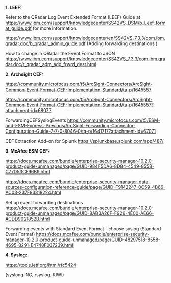 **1. LEEF:**

Refer to the QRadar Log Event Extended Format (LEEF) Guide at https://www.ibm.com/support/knowledgecenter/SS42VS_DSM/b_Leef_format_guide.pdf for more information.

https://www.ibm.com/support/knowledgecenter/en/SS42VS_7.3.3/com.ibm.qradar.doc/b_qradar_admin_guide.pdf
(Adding forwarding destinations )

How to change in QRadar the Event Format to JSON
https://www.ibm.com/support/knowledgecenter/SS42VS_7.3.3/com.ibm.qradar.doc/t_qradar_adm_add_frwrd_dest.html


**2. Archsight CEF:**

https://community.microfocus.com/t5/ArcSight-Connectors/ArcSight-Common-Event-Format-CEF-Implementation-Standard/ta-p/1645557

https://community.microfocus.com/t5/ArcSight-Connectors/ArcSight-Common-Event-Format-CEF-Implementation-Standard/ta-p/1645557?attachment-id=68077

ForwardingCEFSyslogEvents
https://community.microfocus.com/t5/ESM-and-ESM-Express-Previous/ArcSight-Forwarding-Connector-Configuration-Guide-7-7-0-8046-0/ta-p/1641717?attachment-id=67071

CEF Extraction Add-on for Splunk
https://splunkbase.splunk.com/app/487/


**3. McAfee ESM CEF:**

https://docs.mcafee.com/bundle/enterprise-security-manager-10.2.0-product-guide-unmanaged/page/GUID-984F5DA6-8D84-4549-855B-C77D53CF96B9.html

https://docs.mcafee.com/bundle/enterprise-security-manager-data-sources-configuration-reference-guide/page/GUID-F9142247-0C59-4B66-AC03-237F83318224.html

Set up event forwarding destinations
https://docs.mcafee.com/bundle/enterprise-security-manager-10.2.0-product-guide-unmanaged/page/GUID-8AB3A26F-F926-4E00-AE66-ACDD9021852B.html

Forwarding events with Standard Event Format - choose syslog (Standard Event Format) 
https://docs.mcafee.com/bundle/enterprise-security-manager-10.2.0-product-guide-unmanaged/page/GUID-48297518-8558-4695-8291-E4748F037239.html


**4. Syslog:**

https://tools.ietf.org/html/rfc5424 

(syslong-NG, rsyslog, KIWI)
